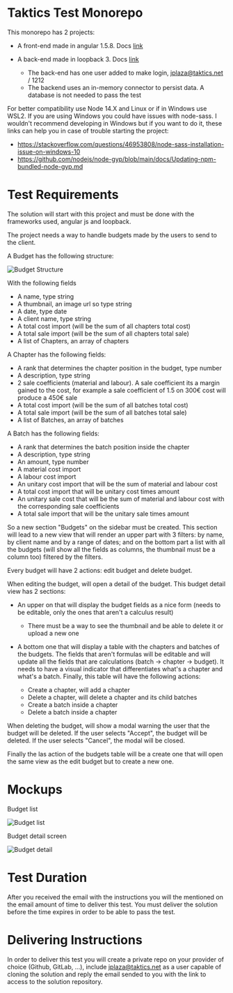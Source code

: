# Taktics Test Monorepo
This monorepo has 2 projects:

* A front-end made in angular 1.5.8. Docs [link](https://docs.angularjs.org/guide)
* A back-end made in loopback 3. Docs [link](https://loopback.io/doc/en/lb3/)
  
  * The back-end has one user added to make login, jplaza@taktics.net / 1212
  * The backend uses an in-memory connector to persist data. A database is not needed to pass the test

For better compatibility use Node 14.X and Linux or if in Windows use WSL2. If you are using Windows you could have issues with node-sass. I wouldn't recommend developing in Windows but if you want to do it, these links can help you in case of trouble starting the project:

- https://stackoverflow.com/questions/46953808/node-sass-installation-issue-on-windows-10
- https://github.com/nodejs/node-gyp/blob/main/docs/Updating-npm-bundled-node-gyp.md

# Test Requirements
The solution will start with this project and must be done with the frameworks used, angular js and loopback.

The project needs a way to handle budgets made by the users to send to the client.

A Budget has the following structure:

![Budget Structure](budget_structure.png)

With the following fields
* A name, type string
* A thumbnail, an image url so type string
* A date, type date
* A client name, type string
* A total cost import (will be the sum of all chapters total cost)
* A total sale import (will be the sum of all chapters total sale)
* A list of Chapters, an array of chapters

A Chapter has the following fields:

* A rank that determines the chapter position in the budget, type number
* A description, type string
* 2 sale coefficients (material and labour). A sale coefficient its a margin gained to the cost, for example a sale coefficient of 1.5 on 300€ cost will produce a 450€ sale
* A total cost import (will be the sum of all batches total cost)
* A total sale import (will be the sum of all batches total sale)
* A list of Batches, an array of batches

A Batch has the following fields:

* A rank that determines the batch position inside the chapter
* A description, type string
* An amount, type number
* A material cost import
* A labour cost import
* An unitary cost import that will be the sum of material and labour cost
* A total cost import that will be unitary cost times amount
* An unitary sale cost that will be the sum of material and labour cost with the corresponding sale coefficients
* A total sale import that will be the unitary sale times amount

So a new section "Budgets" on the sidebar must be created. This section will lead to a new view that will render an upper part with 3 filters: by name, by client name and by a range of dates; and on the bottom part a list with all the budgets (will show all the fields as columns, the thumbnail must be a column too) filtered by the filters.

Every budget will have 2 actions: edit budget and delete budget.

When editing the budget, will open a detail of the budget. This budget detail view has 2 sections:

* An upper on that will display the budget fields as a nice form (needs to be editable, only the ones that aren't a calculus result)
  * There must be a way to see the thumbnail and be able to delete it or upload a new one
* A bottom one that will display a table with the chapters and batches of the budgets. The fields that aren't formulas will be editable and will update all the fields that are calculations (batch -> chapter -> budget). It needs to have a visual indicator that differentiates what's a chapter and what's a batch. Finally, this table will have the following actions:

  * Create a chapter, will add a chapter
  * Delete a chapter, will delete a chapter and its child batches
  * Create a batch inside a chapter
  * Delete a batch inside a chapter

When deleting the budget, will show a modal warning the user that the budget will be deleted. If the user selects "Accept", the budget will be deleted. If the user selects "Cancel", the modal will be closed.

Finally the las action of the budgets table will be a create one that will open the same view as the edit budget but to create a new one.

# Mockups
Budget list

![Budget list](budget_list.png)

Budget detail screen

![Budget detail](./budget_detail.png)

# Test Duration
After you received the email with the instructions you will the mentioned on the email amount of time to deliver this test. You must deliver the solution before the time expires in order to be able to pass the test.

# Delivering Instructions
In order to deliver this test you will create a private repo on your provider of choice (Github, GitLab, ...), include jplaza@taktics.net as a user capable of cloning the solution and reply the email sended to you with the link to access to the solution repository.